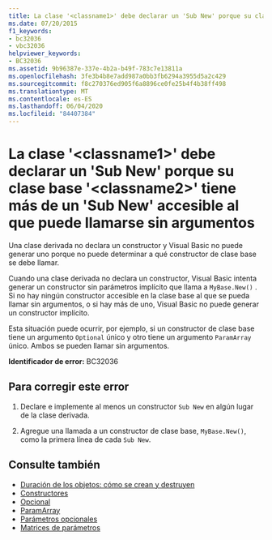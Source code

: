 ```yaml
---
title: La clase '<classname1>' debe declarar un 'Sub New' porque su clase base '<classname2>' tiene más de un 'Sub New' accesible al que puede llamarse sin argumentos
ms.date: 07/20/2015
f1_keywords:
- bc32036
- vbc32036
helpviewer_keywords:
- BC32036
ms.assetid: 9b96387e-337e-4b2a-b49f-783c7e13811a
ms.openlocfilehash: 3fe3b4b8e7add987a0bb3fb6294a3955d5a2c429
ms.sourcegitcommit: f8c270376ed905f6a8896ce0fe25b4f4b38ff498
ms.translationtype: MT
ms.contentlocale: es-ES
ms.lasthandoff: 06/04/2020
ms.locfileid: "84407384"
---
```

# <a name="class-classname1-must-declare-a-sub-new-because-its-base-class-classname2-has-more-than-one-accessible-sub-new-that-can-be-called-with-no-arguments"></a>La clase '\<classname1>' debe declarar un 'Sub New' porque su clase base '\<classname2>' tiene más de un 'Sub New' accesible al que puede llamarse sin argumentos
Una clase derivada no declara un constructor y Visual Basic no puede generar uno porque no puede determinar a qué constructor de clase base se debe llamar.  
  
 Cuando una clase derivada no declara un constructor, Visual Basic intenta generar un constructor sin parámetros implícito que llama a `MyBase.New()` . Si no hay ningún constructor accesible en la clase base al que se pueda llamar sin argumentos, o si hay más de uno, Visual Basic no puede generar un constructor implícito.  
  
 Esta situación puede ocurrir, por ejemplo, si un constructor de clase base tiene un argumento `Optional` único y otro tiene un argumento `ParamArray` único. Ambos se pueden llamar sin argumentos.  
  
 **Identificador de error:** BC32036  
  
## <a name="to-correct-this-error"></a>Para corregir este error  
  
1. Declare e implemente al menos un constructor `Sub New` en algún lugar de la clase derivada.  
  
2. Agregue una llamada a un constructor de clase base, `MyBase.New()`, como la primera línea de cada `Sub New`.  
  
## <a name="see-also"></a>Consulte también

- [Duración de los objetos: cómo se crean y destruyen](../programming-guide/language-features/objects-and-classes/object-lifetime-how-objects-are-created-and-destroyed.md)
- [Constructores](../programming-guide/concepts/object-oriented-programming.md#constructors)
- [Opcional](../language-reference/modifiers/optional.md)
- [ParamArray](../language-reference/modifiers/paramarray.md)
- [Parámetros opcionales](../programming-guide/language-features/procedures/optional-parameters.md)
- [Matrices de parámetros](../programming-guide/language-features/procedures/parameter-arrays.md)
